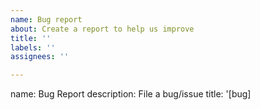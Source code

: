 ```yaml
---
name: Bug report
about: Create a report to help us improve
title: ''
labels: ''
assignees: ''

---
```


name: Bug Report
description: File a bug/issue
title: '[bug] <title>'
body:
  - type: markdown
    attributes:
      value: |
        🍣 Thanks for taking the time to fill out this bug report! The more info you provide, the more we can help you.
  - type: checkboxes
    attributes:
      label: Is there an existing issue for this?
      description: Please search to see if an issue already exists for the bug you encountered.
      options:
        - label: I have searched the existing issues
          required: true

  - type: input
    attributes:
      label: 🖥 Browser Version
      description: What Browser and version are you using?
      placeholder: Chrome 99
    validations:
      required: true

  - type: textarea
    attributes:
      label: 🚧 Current Behavior
      description: A concise description of what you're experiencing.
    validations:
      required: false

  - type: textarea
    attributes:
      label: ✅ Expected Behavior
      description: A concise description of what you expected to happen.
    validations:
      required: false

  - type: textarea
    attributes:
      label: 🛠  Steps To Reproduce
      description: Steps or code snippets to reproduce the behavior.
    validations:
      required: false

  - type: input
    attributes:
      label: 🌐 Link to Minimal Reproducible Example or URL
      description: |
        This makes investigating issues and helping you out significantly easier! For most issues, you will likely get asked to provide one so why not add one now :)
      placeholder: https://app.betterhq.com/
    validations:
      required: false

  - type: textarea
    attributes:
      label: Anything else?
      description: |
        Browser info? Screenshots? Anything that will give us more context about the issue you are encountering!
        💡 Tip: You can attach images or log files by clicking this area to highlight it and then dragging files in.
    validations:
      required: false
